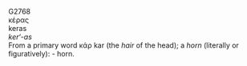 <body>
  <p>G2768<br>  κέρας  <br> keras  <br><i>ker‘-as </i><br>From a primary word   κάρ    kar   (the <i>hair</i> of the head); a <i>horn</i> (literally or figuratively): - horn.<br></p>
 </body>